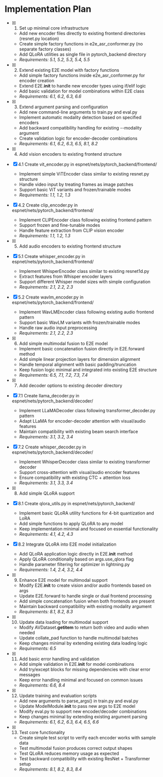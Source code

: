 # Implementation Plan

- [x] 1. Set up minimal core infrastructure
  - Add new encoder files directly to existing frontend directories (resnet.py location)
  - Create simple factory functions in e2e_asr_conformer.py (no separate factory classes)
  - Add QLoRA utilities as single file in pytorch_backend directory
  - _Requirements: 5.1, 5.2, 5.3, 5.4, 5.5_

- [x] 2. Extend existing E2E model with factory functions
  - Add simple factory functions inside e2e_asr_conformer.py for encoder creation
  - Extend E2E.__init__ to handle new encoder types using if/elif logic
  - Add basic validation for model combinations within E2E class
  - _Requirements: 6.1, 6.2, 6.3, 6.6_

- [x] 3. Extend argument parsing and configuration
  - Add new command-line arguments to train.py and eval.py
  - Implement automatic modality detection based on specified encoders
  - Add backward compatibility handling for existing --modality argument
  - Create validation logic for encoder-decoder combinations
  - _Requirements: 6.1, 6.2, 6.3, 6.5, 8.1, 8.2_

- [x] 4. Add vision encoders to existing frontend structure
- [x] 4.1 Create vit_encoder.py in espnet/nets/pytorch_backend/frontend/
  - Implement simple ViTEncoder class similar to existing resnet.py structure
  - Handle video input by treating frames as image patches
  - Support basic ViT variants and frozen/trainable modes
  - _Requirements: 1.1, 1.2, 1.3_

- [x] 4.2 Create clip_encoder.py in espnet/nets/pytorch_backend/frontend/
  - Implement CLIPEncoder class following existing frontend pattern
  - Support frozen and fine-tunable modes
  - Handle feature extraction from CLIP vision encoder
  - _Requirements: 1.1, 1.2, 1.3_

- [x] 5. Add audio encoders to existing frontend structure
- [x] 5.1 Create whisper_encoder.py in espnet/nets/pytorch_backend/frontend/
  - Implement WhisperEncoder class similar to existing resnet1d.py
  - Extract features from Whisper encoder layers
  - Support different Whisper model sizes with simple configuration
  - _Requirements: 2.1, 2.2, 2.3_

- [x] 5.2 Create wavlm_encoder.py in espnet/nets/pytorch_backend/frontend/
  - Implement WavLMEncoder class following existing audio frontend pattern
  - Support basic WavLM variants with frozen/trainable modes
  - Handle raw audio input preprocessing
  - _Requirements: 2.1, 2.2, 2.3_

- [x] 6. Add simple multimodal fusion to E2E model
  - Implement basic concatenation fusion directly in E2E.forward method
  - Add simple linear projection layers for dimension alignment
  - Handle temporal alignment with basic padding/truncation
  - Keep fusion logic minimal and integrated into existing E2E structure
  - _Requirements: 6.5, 7.1, 7.2, 7.3, 7.4_

- [x] 7. Add decoder options to existing decoder directory
- [x] 7.1 Create llama_decoder.py in espnet/nets/pytorch_backend/decoder/
  - Implement LLaMADecoder class following transformer_decoder.py pattern
  - Adapt LLaMA for encoder-decoder attention with visual/audio features
  - Maintain compatibility with existing beam search interface
  - _Requirements: 3.1, 3.2, 3.4_

- [x] 7.2 Create whisper_decoder.py in espnet/nets/pytorch_backend/decoder/
  - Implement WhisperDecoder class similar to existing transformer decoder
  - Support cross-attention with visual/audio encoder features
  - Ensure compatibility with existing CTC + attention loss
  - _Requirements: 3.1, 3.3, 3.4_

- [x] 8. Add simple QLoRA support
- [x] 8.1 Create qlora_utils.py in espnet/nets/pytorch_backend/
  - Implement basic QLoRA utility functions for 4-bit quantization and LoRA
  - Add simple functions to apply QLoRA to any model
  - Keep implementation minimal and focused on essential functionality
  - _Requirements: 4.1, 4.2, 4.3_

- [x] 8.2 Integrate QLoRA into E2E model initialization
  - Add QLoRA application logic directly in E2E.__init__ method
  - Apply QLoRA conditionally based on args.use_qlora flag
  - Handle parameter filtering for optimizer in lightning.py
  - _Requirements: 1.4, 2.4, 3.2, 4.4_

- [x] 9. Enhance E2E model for multimodal support
  - Modify E2E.__init__ to create vision and/or audio frontends based on args
  - Update E2E.forward to handle single or dual frontend processing
  - Add simple concatenation fusion when both frontends are present
  - Maintain backward compatibility with existing modality argument
  - _Requirements: 8.1, 8.2, 8.3_

- [x] 10. Update data loading for multimodal support
  - Modify AVDataset.__getitem__ to return both video and audio when needed
  - Update collate_pad function to handle multimodal batches
  - Keep changes minimal by extending existing data loading logic
  - _Requirements: 6.5_

- [x] 11. Add basic error handling and validation
  - Add simple validation in E2E.__init__ for model combinations
  - Add try/except blocks for missing dependencies with clear error messages
  - Keep error handling minimal and focused on common issues
  - _Requirements: 6.6, 8.4_

- [x] 12. Update training and evaluation scripts
  - Add new arguments to parse_args() in train.py and eval.py
  - Update ModelModule.__init__ to pass new args to E2E model
  - Modify eval.py to support new encoder/decoder combinations
  - Keep changes minimal by extending existing argument parsing
  - _Requirements: 6.1, 6.2, 6.3, 6.4, 6.5, 6.6_

- [x] 13. Test core functionality
  - Create simple test script to verify each encoder works with sample data
  - Test multimodal fusion produces correct output shapes
  - Test QLoRA reduces memory usage as expected
  - Test backward compatibility with existing ResNet + Transformer setup
  - _Requirements: 8.1, 8.2, 8.3, 8.4_